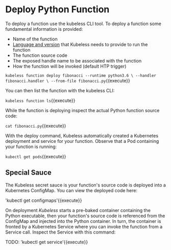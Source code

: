 # Deploy Python Function #

To deploy a function use the kubeless CLI tool. To deploy a function some fundamental information is provided:

- Name of the function
- [Language and version](https://kubeless.io/docs/runtimes/) that Kubeless needs to provide to run the function
- The function source code
- The exposed handle name to be associated with the function
- How the function will be invoked (default HTP trigger)

`kubeless function deploy fibonacci --runtime python3.6 \ --handler fibonacci.handler \ --from-file fibonacci.py`{{execute}}

You can then list the function with the kubeless CLI:

`kubeless function ls`{{execute}}

While the function is deploying inspect the actual Python function source code:

`cat fibonacci.py`{{execute}}

With the deploy command, Kubeless automatically created a Kubernetes deployment and service for your function. Observe that a Pod containing your function is running:

`kubectl get pods`{{execute}}

## Special Sauce ##

The Kubeless secret sauce is your function's source code is deployed into a Kubernetes ConfigMap. You can view the deployed code here:

'kubectl get configmaps'{{execute}}

On deployment _Kubeless_ starts a pre-baked container containing the Python executable, then your function's source code is referenced from the ConfigMap and injected into the Python container. In turn, the container is fronted by a Kubernetes Service where you can invoke the function from a Service call. Inspect the Service with this command:

TODO: 'kubectl get service'{{execute}}  


